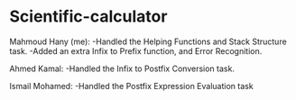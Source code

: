 # Scientific-calculator
Mahmoud Hany (me):
-Handled the Helping Functions and Stack Structure task. -Added an extra Infix to Prefix function, and Error Recognition.

Ahmed Kamal: 
-Handled the Infix to Postfix Conversion task.

Ismail Mohamed: 
-Handled the Postfix Expression Evaluation task
